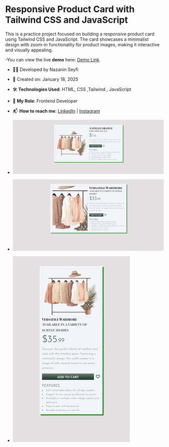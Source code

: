 # Responsive Product Card with Tailwind CSS and JavaScript



This is a practice project focused on building a responsive product card using Tailwind CSS and JavaScript. The card showcases a minimalist design with zoom-in functionality for product images, making it interactive and visually appealing.

-You can view the live **demo** here: [Demo Link](https://nazanin-dev.github.io/tailwind-js-product-card/).

- 👩‍💻 Developed by Nazanin Seyfi

- 📅 Created on: January 18, 2025

- 🛠 **Technologies Used**: HTML, CSS ,Tailwind ,  JavaScript 

- 🌟 **My Role**: Frontend Developer 

- 📬 **How to reach me**: [LinkedIn](https://www.linkedin.com/in/nazanin-seyfi-4a1742331/) | [Instagram](https://www.instagram.com/naznin_dev/)

- ![ Image of project](https://github.com/nazanin-dev/tailwind-js-product-card/blob/main/img/Screenshot%20(19).png)
- ![ Image of project](https://github.com/nazanin-dev/tailwind-js-product-card/blob/main/img/Screenshot%20(24).png)
- ![ Image of project](https://github.com/nazanin-dev/tailwind-js-product-card/blob/main/img/Screenshot%20(25).png)
